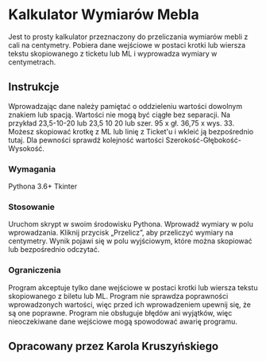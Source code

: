 # Kalkulator Wymiarów Mebla
Jest to prosty kalkulator przeznaczony do przeliczania wymiarów mebli z cali na centymetry.
Pobiera dane wejściowe w postaci krotki lub wiersza tekstu skopiowanego z ticketu lub ML i wyprowadza wymiary w centymetrach.

## Instrukcje
Wprowadzając dane należy pamiętać o oddzieleniu wartości dowolnym znakiem lub spacją. Wartości nie mogą być ciągłe bez separacji.
Na przykład 23,5-10-20 lub 23,5 10 20 lub szer. 95 x gł. 36,75 x wys. 33.
Możesz skopiować krotkę z ML lub linię z Ticket'u i wkleić ją bezpośrednio tutaj. Dla pewności sprawdź kolejność wartości Szerokość-Głębokość-Wysokość.

### Wymagania
Pythona 3.6+
Tkinter

### Stosowanie
Uruchom skrypt w swoim środowisku Pythona.
Wprowadź wymiary w polu wprowadzania.
Kliknij przycisk „Przelicz”, aby przeliczyć wymiary na centymetry.
Wynik pojawi się w polu wyjściowym, które można skopiować lub bezpośrednio odczytać.

### Ograniczenia
Program akceptuje tylko dane wejściowe w postaci krotki lub wiersza tekstu skopiowanego z biletu lub ML.
Program nie sprawdza poprawności wprowadzonych wartości, więc przed ich wprowadzeniem upewnij się, że są one poprawne.
Program nie obsługuje błędów ani wyjątków, więc nieoczekiwane dane wejściowe mogą spowodować awarię programu.

## Opracowany przez Karola Kruszyńskiego

